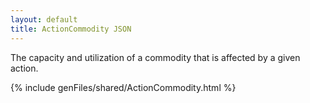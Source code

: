 ```yaml
---
layout: default
title: ActionCommodity JSON
---
```


The capacity and utilization of a commodity 
that is affected by a given action.


{% include genFiles/shared/ActionCommodity.html %}
